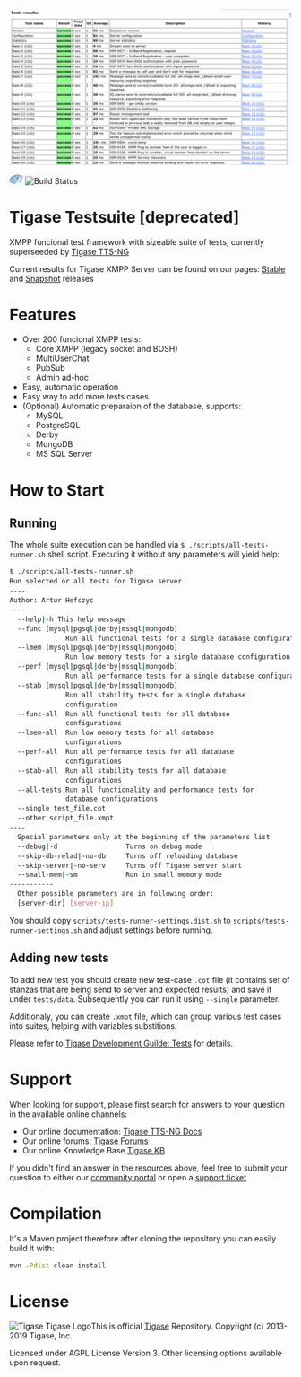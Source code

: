 ![Tigase Monitor screenshot](assets/images/tigase-testsuite.png)

![Tigase Logo](assets/images/tigase-logo.png) ![Build Status](https://tc.tigase.net/app/rest/builds/buildType:(id:TigaseTestsuite_Build)/statusIcon)

# Tigase Testsuite [deprecated]

XMPP funcional test framework with sizeable suite of tests, currently superseeded by [Tigase TTS-NG](https://github.com/tigaseinc/tigase-tts-ng)

Current results for Tigase XMPP Server can be found on our pages: [Stable](https://build.tigase.net/tests-results/tts/) and [Snapshot](https://build.tigase.net/nightlies/tests/) releases

# Features

* Over 200 funcional XMPP tests:
  * Core XMPP (legacy socket and BOSH)
  * MultiUserChat
  * PubSub
  * Admin ad-hoc
* Easy, automatic operation
* Easy way to add more tests cases
* (Optional) Automatic preparaion of the database, supports:
  * MySQL
  * PostgreSQL
  * Derby
  * MongoDB
  * MS SQL Server

# How to Start

## Running

The whole suite execution can be handled via `$ ./scripts/all-tests-runner.sh` shell script. Executing it without any parameters will yield help:

```bash
$ ./scripts/all-tests-runner.sh
Run selected or all tests for Tigase server
----
Author: Artur Hefczyc
----
  --help|-h	This help message
  --func [mysql|pgsql|derby|mssql|mongodb]
              Run all functional tests for a single database configuration
  --lmem [mysql|pgsql|derby|mssql|mongodb]
              Run low memory tests for a single database configuration
  --perf [mysql|pgsql|derby|mssql|mongodb]
              Run all performance tests for a single database configuration
  --stab [mysql|pgsql|derby|mssql|mongodb]
              Run all stability tests for a single database
              configuration
  --func-all  Run all functional tests for all database
              configurations
  --lmem-all  Run low memory tests for all database
              configurations
  --perf-all  Run all performance tests for all database
              configurations
  --stab-all  Run all stability tests for all database
              configurations
  --all-tests Run all functionality and performance tests for
              database configurations
  --single test_file.cot
  --other script_file.xmpt
----
  Special parameters only at the beginning of the parameters list
  --debug|-d                 Turns on debug mode
  --skip-db-relad|-no-db     Turns off reloading database
  --skip-server|-no-serv     Turns off Tigase server start
  --small-mem|-sm            Run in small memory mode
-----------
  Other possible parameters are in following order:
  [server-dir] [server-ip]
```

You should copy `scripts/tests-runner-settings.dist.sh` to `scripts/tests-runner-settings.sh` and adjust settings before running.

## Adding new tests

To add new test you should create new test-case `.cot` file (it contains set of stanzas that are being send to server and expected results) and save it under `tests/data`. Subsequently you can run it using `--single` parameter.

Additionaly, you can create `.xmpt` file, which can group various test cases into suites, helping with variables substitions. 

Please refer to [Tigase Development Guilde: Tests](https://docs.tigase.net/tigase-server/master-snapshot/Development_Guide/html_chunk/tests.html) for details.

# Support

When looking for support, please first search for answers to your question in the available online channels:

* Our online documentation: [Tigase TTS-NG Docs](https://docs.tigase.net/tigase-server/master-snapshot/Development_Guide/html_chunk/tests.html)
* Our online forums: [Tigase Forums](https://help.tigase.net/portal/community)
* Our online Knowledge Base [Tigase KB](https://help.tigase.net/portal/kb)

If you didn't find an answer in the resources above, feel free to submit your question to either our 
[community portal](https://help.tigase.net/portal/community) or open a [support ticket](https://help.tigase.net/portal/newticket)

# Compilation 

It's a Maven project therefore after cloning the repository you can easily build it with:

```bash
mvn -Pdist clean install
```

# License

<img alt="Tigase Tigase Logo"  src="https://github.com/tigaseinc/website-assets/blob/master/tigase/images/tigase-logo.png?raw=true" width="25px"/>This is official <a href="https://tigase.net/">Tigase</a> Repository.
Copyright (c) 2013-2019 Tigase, Inc.

Licensed under AGPL License Version 3. Other licensing options available upon request.
